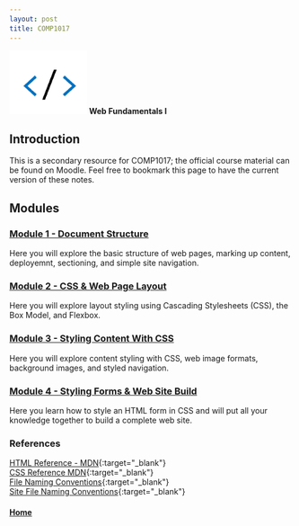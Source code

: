 ```yaml
---
layout: post
title: COMP1017
---
```

![comp1017-icon.png](comp1017-icon.png) **Web Fundamentals I**

## Introduction
This is a secondary resource for COMP1017; the official course material can be found on Moodle. Feel free to bookmark this page to have the current version of these notes.

## Modules

### [Module 1 - Document Structure](module1/)
Here you will explore the basic structure of web pages, marking up content, deployemnt, sectioning, and simple site navigation.

### [Module 2 - CSS & Web Page Layout](module2/)
Here you will explore layout styling using Cascading Stylesheets (CSS), the Box Model, and Flexbox.

### [Module 3 - Styling Content With CSS](module3/)
Here you will explore content styling with CSS, web image formats, background images, and styled navigation.

### [Module 4 - Styling Forms & Web Site Build](module4/)
Here you learn how to style an HTML form in CSS and will put all your knowledge together to build a complete web site.

### References
[HTML Reference - MDN](https://developer.mozilla.org/en-US/docs/Web/HTML){:target="_blank"}<br>
[CSS Reference MDN](https://developer.mozilla.org/en-US/docs/Web/CSS){:target="_blank"}<br>
[File Naming Conventions](https://www.oreilly.com/library/view/web-design-in/0596009879/ch04s03.html){:target="_blank"}<br>
[Site File Naming Conventions](https://www.acf.hhs.gov/digital-toolbox/training-technical-assistance/site-file-naming-conventions){:target="_blank"}

#### [Home](../)